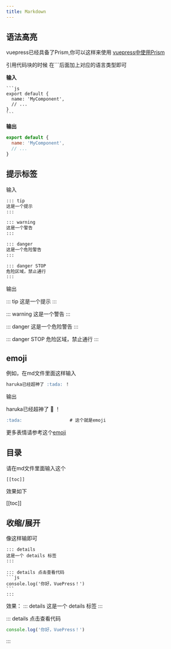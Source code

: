 ```yaml
---
title: Markdown
---
```


## 语法高亮

vuepress已经具备了Prism,你可以这样来使用
[vuepress中使用Prism](https://vuepress.vuejs.org/zh/guide/markdown.html#%E4%BB%A3%E7%A0%81%E5%9D%97%E4%B8%AD%E7%9A%84%E8%AF%AD%E6%B3%95%E9%AB%98%E4%BA%AE)

引用代码块的时候
在```后面加上对应的语言类型即可

**输入**
~~~
```js
export default {
  name: 'MyComponent',
  // ...
}
```
~~~

**输出**
```js
export default {
  name: 'MyComponent',
  // ...
}
```

## 提示标签

输入
```md
::: tip
这是一个提示
:::

::: warning
这是一个警告
:::

::: danger
这是一个危险警告
:::

::: danger STOP
危险区域，禁止通行
:::

```

输出

::: tip
这是一个提示
:::

::: warning
这是一个警告
:::

::: danger
这是一个危险警告
:::

::: danger STOP
危险区域，禁止通行
:::

## emoji

例如，在md文件里面这样输入

```md
haruka已经超神了 :tada: ！
```
输出

haruka已经超神了 :tada: ！
```md
:tada:                  # 这个就是emoji
```

更多表情请参考这个[emoji](https://www.webfx.com/tools/emoji-cheat-sheet/)

## 目录

请在md文件里面输入这个
```
[[toc]]
```
效果如下

[[toc]]

## 收缩/展开
像这样输即可
~~~
::: details
这是一个 details 标签
:::
~~~
~~~
::: details 点击查看代码
```js
console.log('你好，VuePress！')
```
:::
~~~

效果：
::: details
这是一个 details 标签
:::

::: details 点击查看代码
```js
console.log('你好，VuePress！')
```
:::

